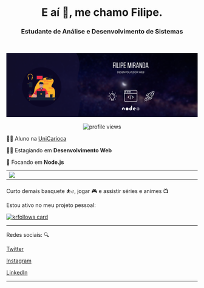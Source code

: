 <h1 align="center"> E aí 👋, me chamo Filipe.</h1>

<h3 align="center"> Estudante de <b>Análise e Desenvolvimento de Sistemas</b></h3>

</br>

![banner](https://github.com/fm1randa/fm1randa/blob/main/bannerv2.png)

<center>

![profile views](https://komarev.com/ghpvc/?username=fm1randa&color=green)

</center>

👨‍🎓 Aluno na [UniCarioca](https://unicarioca.edu.br/)

👨‍💻 Estagiando em **Desenvolvimento Web**

🎯 Focando em **Node.js**
 

<table align="center" style="overflow: hidden;">
<td>
    <img width="495px" align="left" src="https://github-readme-stats.vercel.app/api?username=fm1randa&theme=dark&show_icons=true&hide=prs&icon_color=fea625"/>  
</td>

<td>
   <img width="400px" align="left" src="https://github-readme-stats.vercel.app/api/top-langs/?username=fm1randa&hide=html&layout=compact&theme=dark" />
</td>
</table>


Curto demais basquete :basketball_man:, jogar :video_game: e assistir séries e animes :tv:

Estou ativo no meu projeto pessoal: 

[![krfollows card](https://github-readme-stats.vercel.app/api/pin/?username=fm1randa&repo=krfollows&theme=dark&icon_color=fea625)](https://github.com/fm1randa/krfollows)

---

Redes sociais: :mag:  

[Twitter](https://twitter.com/k1ra_exe)   

[Instagram](https://instagram.com/k1ra.jpg)

[LinkedIn](https://www.linkedin.com/in/fm1randa)

---  


<!--
**fm1randa/fm1randa** is a ✨ _special_ ✨ repository because its `README.md` (this file) appears on your GitHub profile.

Here are some ideas to get you started:

- 🔭 I’m currently working on ...
- 🌱 I’m currently learning ...
- 👯 I’m looking to collaborate on ...
- 🤔 I’m looking for help with ...
- 💬 Ask me about ...
- 📫 How to reach me: ...
- 😄 Pronouns: ...
- ⚡ Fun fact: ...
-->
